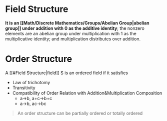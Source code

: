 # Field Structure
**It is an [[Math/Discrete Mathematics/Groups/Abelian Group|abelian group]] under addition with 0 as the additive identity**; the nonzero elements are an abelian group under multiplication with 1 as the multiplicative identity; and multiplication distributes over addition.

# Order Structure
A [[#Field Structure|field]] S is an ordered field if it satisfies
* Law of trichotomy
* Transitivity
* Compatibility of Order Relation with Addition&Multiplication Composition
	* a->b, a+c->b+c
	* a->b, ac->bc

> An order structure can be partially ordered or totally ordered